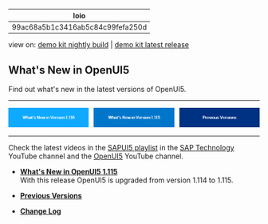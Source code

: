 <!-- loio99ac68a5b1c3416ab5c84c99fefa250d -->

| loio |
| -----|
| 99ac68a5b1c3416ab5c84c99fefa250d |

<div id="loio">

view on: [demo kit nightly build](https://sdk.openui5.org/nightly/#/topic/99ac68a5b1c3416ab5c84c99fefa250d) | [demo kit latest release](https://sdk.openui5.org/topic/99ac68a5b1c3416ab5c84c99fefa250d)</div>

## What's New in OpenUI5

Find out what's new in the latest versions of OpenUI5.

***

![](images/loio60070cbcd0b54f31abc595ab4f5adc0e_LowRes.png)

***

Check the latest videos in the [SAPUI5 playlist](https://www.youtube.com/playlist?list=PLWV533hWWvDmxJM4itQ9o--7rolKgy-1r) in the [SAP Technology](https://www.youtube.com/channel/UC8cXSTGDhiZK5229zi-KTXA) YouTube channel and the [OpenUI5](https://www.youtube.com/user/openui5videos) YouTube channel.



-   **[What's New in OpenUI5 1.115](What_s_New_in_OpenUI5_1_115_409fde8.md "With
		this release OpenUI5 is upgraded
		from version 1.114 to 1.115.")**  
With this release OpenUI5 is upgraded from version 1.114 to 1.115.
-   **[Previous Versions](Previous_Versions_6660a59.md "")**  

-   **[Change Log](Change_Log_a6a78b7.md "")**  


